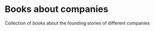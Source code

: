Books about companies
=====================

Collection of books about the founding stories of different companies


